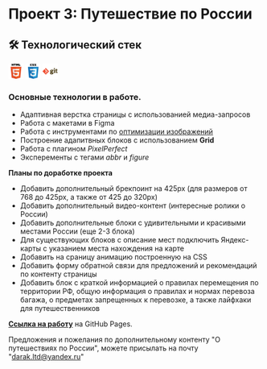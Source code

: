 # Проект 3: Путешествие по России


<h2 align="left"> 🛠️ Технологический стек</h2>
<p align="left">
    <img src="https://raw.githubusercontent.com/github/explore/80688e429a7d4ef2fca1e82350fe8e3517d3494d/topics/html/html.png" alt="HTML" height="30" title="HTML">
    <img src="https://raw.githubusercontent.com/github/explore/80688e429a7d4ef2fca1e82350fe8e3517d3494d/topics/css/css.png" alt="CSS" height="30" title="CSS">
    <img src="https://raw.githubusercontent.com/github/explore/80688e429a7d4ef2fca1e82350fe8e3517d3494d/topics/git/git.png" alt="git" height="30" title="GIT">
<p/>


### Основные технологии в работе.
* Адаптивная верстка страницы с использованией медиа-запросов
* Работа с макетами в Figma
* Работа с инструментами по [оптимизации изображений](https://tinypng.com/)
* Построение адапитвных блоков с использованием **Grid**
* Работа с плагином *PixelPerfect*
* Эксперементы с тегами *abbr* и *figure*


**Планы по доработке проекта**

* Добавить дополнительный брекпоинт на 425px (для размеров от 768 до 425px, а также от 425 до 320px)
* Добавить дополнительный видео-контент (интересные ролики о России)
* Добавить дополнительные блоки с удивительными и красивыми местами России (еще 2-3 блока)
* Для существующих блоков с описание мест подключить Яндекс-карты с указанием места нахождения на карте
* Добавить на сраницу анимацию построенную на CSS
* Добавить форму обратной связи для предложений и рекомендаций по контенту страницы
* Добавить блок с краткой информацией о правилах перемещения по территории РФ, общую информация о правилах и нормах перевоза багажа, о предметах запрещенных к перевозке, а также лайфхаки для путешественников


**[Ссылка на работу](https://michael2m-dot.github.io/russian-travel/index.html)** на GitHub Pages.

Предложения и пожелания по дополнительному контенту "О путешествиях по России", можете присылать на почту "darak.ltd@yandex.ru"
